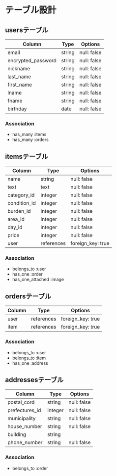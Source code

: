 # テーブル設計

## usersテーブル

| Column             | Type   | Options     |
| ------------------ | ------ | ----------- |
| email              | string | null: false |
| encrypted_password | string | null: false |
| nickname           | string | null: false |
| last_name          | string | null: false |
| first_name         | string | null: false |
| lname              | string | null: false |
| fname              | string | null: false |
| birthday           | date   | null: false |

### Association

- has_many :items
- has_many :orders

## itemsテーブル

| Column       | Type          | Options           |
| ------------ | ------------- | ----------------- |
| name         | string        | null: false       |
| text         | text          | null: false       |
| category_id  | integer       | null: false       |
| condition_id | integer       | null: false       |
| burden_id    | integer       | null: false       |
| area_id      | integer       | null: false       |
| day_id       | integer       | null: false       |
| price        | integer       | null: false       |
| user         | references    | foreign_key: true |

### Association

- belongs_to :user
- has_one :order
- has_one_attached :image

## ordersテーブル

| Column       | Type       | Options           |
| ------------ | ---------- | ----------------- |
| user         | references | foreign_key: true |
| item         | references | foreign_key: true |

### Association

- belongs_to :user
- belongs_to :item
- has_one :address

## addressesテーブル

| Column         | Type       | Options           |
| -------------- | ---------- | ----------------- |
| postal_cord    | string     | null: false       |
| prefectures_id | integer    | null: false       |
| municipality   | string     | null: false       |
| house_number   | string     | null: false       |
| building       | string     |                   |
| phone_number   | string     | null: false       |

### Association

- belongs_to :order
